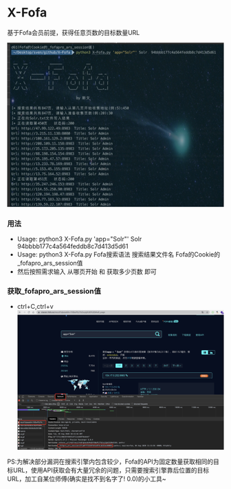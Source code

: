 # X-Fofa
基于Fofa会员前提，获得任意页数的目标数量URL

![](./run.png)

### 用法
* Usage: python3 X-Fofa.py 'app="Solr"' Solr  94bbbb177c4a564feddb8c7d413d5d61
* Usage: python3 X-Fofa.py  Fofa搜索语法   搜索结果文件名   Fofa的Cookie的_fofapro_ars_session值
* 然后按照需求输入 从哪页开始 和 获取多少页数 即可
### 获取_fofapro_ars_session值
* ctrl+C,ctrl+v
![](./getCookie.png)

PS:为解决部分漏洞在搜索引擎内包含较少，Fofa的API为固定数量获取相同的目标URL，使用API获取会有大量冗余的问题，只需要搜索引擎靠后位置的目标URL，加工自某位师傅(确实是找不到名字了! 0.0)的小工具~
